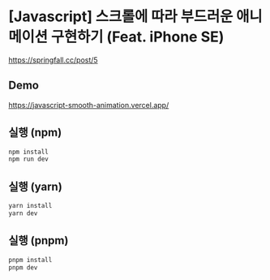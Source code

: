 # [Javascript] 스크롤에 따라 부드러운 애니메이션 구현하기 (Feat. iPhone SE)

<https://springfall.cc/post/5>

## Demo

<https://javascript-smooth-animation.vercel.app/>

## 실행 (npm)

```bash
npm install
npm run dev
```

## 실행 (yarn)

```bash
yarn install
yarn dev
```

## 실행 (pnpm)

```bash
pnpm install
pnpm dev
```
